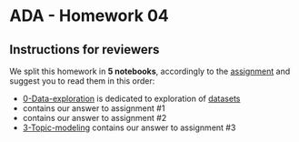 # ADA - Homework 04

## Instructions for reviewers 

We split this homework in **5 notebooks**, accordingly to the [assignment](https://github.com/ggrrll/tatoule/blob/master/05%20-%20Taming%20Text/assignment.md) and suggest you to read them in this order:
* [0-Data-exploration](https://github.com/ggrrll/tatoule/blob/master/05%20-%20Taming%20Text/0-Data-exploration.ipynb)
is dedicated to exploration of [datasets](https://github.com/ggrrll/tatoule/tree/master/05%20-%20Taming%20Text/hillary-clinton-emails)
* []() contains our answer to assignment #1
* []() contains our answer to assignment #2
* [3-Topic-modeling](https://github.com/ggrrll/tatoule/blob/master/05%20-%20Taming%20Text/3-Topic-modeling.ipynb) 
contains our answer to assignment #3
